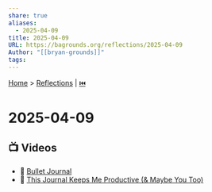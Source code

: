```yaml
---
share: true
aliases:
  - 2025-04-09
title: 2025-04-09
URL: https://bagrounds.org/reflections/2025-04-09
Author: "[[bryan-grounds]]"
tags: 
---
```

[Home](../index.md) > [Reflections](./index.md) | [⏮️](./2025-04-08.md)  
# 2025-04-09  
## 📺 Videos  
- 📓 [ Bullet Journal](../videos/bullet-journal.md)  
- 🚀 [ This Journal Keeps Me Productive (& Maybe You Too)](../videos/this-journal-keeps-me-productive-and-maybe-you-too.md)  
